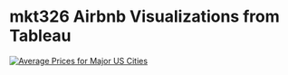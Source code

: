 # mkt326 Airbnb Visualizations from Tableau

<div class='tableauPlaceholder' id='viz1682801337000' style='position: relative'><noscript><a href='#'><img alt='Average Prices for Major US Cities ' src='https:&#47;&#47;public.tableau.com&#47;static&#47;images&#47;Ai&#47;Airbnb-Project_16828010878060&#47;PricesvMarket&#47;1_rss.png' style='border: none' /></a></noscript><object class='tableauViz'  style='display:none;'><param name='host_url' value='https%3A%2F%2Fpublic.tableau.com%2F' /> <param name='embed_code_version' value='3' /> <param name='site_root' value='' /><param name='name' value='Airbnb-Project_16828010878060&#47;PricesvMarket' /><param name='tabs' value='no' /><param name='toolbar' value='yes' /><param name='static_image' value='https:&#47;&#47;public.tableau.com&#47;static&#47;images&#47;Ai&#47;Airbnb-Project_16828010878060&#47;PricesvMarket&#47;1.png' /> <param name='animate_transition' value='yes' /><param name='display_static_image' value='yes' /><param name='display_spinner' value='yes' /><param name='display_overlay' value='yes' /><param name='display_count' value='yes' /><param name='language' value='en-US' /><param name='filter' value='publish=yes' /></object></div><script type='text/javascript'>var divElement = document.getElementById('viz1682801337000'); var vizElement = divElement.getElementsByTagName('object')[0];vizElement.style.width='100%';vizElement.style.height=(divElement.offsetWidth*0.75)+'px'; var scriptElement = document.createElement('script'); scriptElement.src = 'https://public.tableau.com/javascripts/api/viz_v1.js'; vizElement.parentNode.insertBefore(scriptElement, vizElement); </script>
